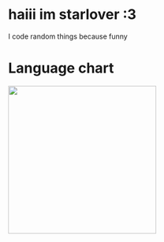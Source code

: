 # haiii im starlover :3

I code random things because funny

# Language chart

<img width=300px src="https://github-readme-stats.vercel.app/api/top-langs/?username=Starlovermwah&layout=compact&theme=dark">
